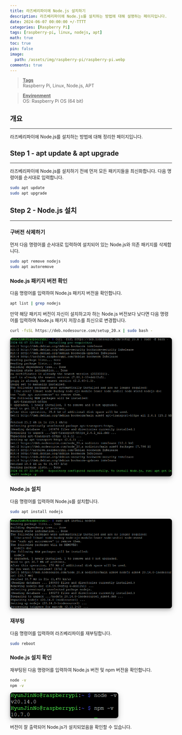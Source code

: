 ```yaml
---
title: 라즈베리파이에 Node.js 설치하기
description: 라즈베리파이에 Node.js를 설치하는 방법에 대해 설명하는 페이지입니다.
date: 2024-06-07 00:00:00 +/-TTTT
categories: [Raspberry Pi]
tags: [raspberry-pi, linux, nodejs, apt]
math: true
toc: true
pin: false
image:
  path: /assets/img/raspberry-pi/raspberry-pi.webp
comments: true
---
```


<blockquote class="prompt-info"><p><strong><u>Tags</u></strong> <br />
Raspberry Pi, Linux, Node.js, APT</p></blockquote>

<blockquote class="prompt-info"><p><strong><u>Environment</u></strong> <br />
OS: Raspberry Pi OS (64 bit) </p></blockquote>

## 개요

<hr />

라즈베리파이에 Node.js를 설치하는 방법에 대해 정리한 페이지입니다.

## Step 1 - apt update & apt upgrade

<hr />

라즈베리파이에 Node.js를 설치하기 전에 먼저 모든 패키지들을 최신화합니다. 다음 명령어를 순서대로 입력합니다.

```bash
sudo apt update
sudo apt upgrade
```

## Step 2 - Node.js 설치

<hr />

### 구버전 삭제하기

먼저 다음 명령어를 순서대로 입력하여 설치되어 있는 Node.js와 의존 패키지를 삭제합니다.

```bash
sudo apt remove nodejs
sudo apt autoremove
```

### Node.js 패키지 버전 확인

다음 명령어를 입력하여 Node.js 패키지 버전을 확인합니다.

```bash
apt list | grep nodejs
```

만약 해당 패키지 버전이 자신이 설치하고자 하는 Node.js 버전보다 낮다면 다음 명령어를 입력하여 Node.js 패키지 저장소를 최신으로 변경합니다.

```bash
curl -fsSL https://deb.nodesource.com/setup_20.x | sudo bash -
```

<img src="/assets/img/raspberry-pi/nodejs/nodejs1.png" alt="nodejs1.png" style="box-shadow: 0 4px 8px 0 rgba(0, 0, 0, 0.2), 0 6px 20px 0 rgba(0, 0, 0, 0.19); border-radius: 0.5rem"/>

### Node.js 설치

다음 명령어를 입력하여 Node.js를 설치합니다.

```bash
sudo apt install nodejs
```

<img src="/assets/img/raspberry-pi/nodejs/nodejs2.png" alt="nodejs2.png" style="box-shadow: 0 4px 8px 0 rgba(0, 0, 0, 0.2), 0 6px 20px 0 rgba(0, 0, 0, 0.19); border-radius: 0.5rem"/>

### 재부팅

다음 명령어를 입력하여 라즈베리파이를 재부팅합니다.

```bash
sudo reboot
```

### Node.js 설치 확인

재부팅된 다음 명령어를 입력하여 Node.js 버전 및 npm 버전을 확인합니다.

```bash
node -v
npm -v
```

<img src="/assets/img/raspberry-pi/nodejs/nodejs3.png" alt="nodejs3.png" style="box-shadow: 0 4px 8px 0 rgba(0, 0, 0, 0.2), 0 6px 20px 0 rgba(0, 0, 0, 0.19); border-radius: 0.5rem"/>

버전이 잘 출력되어 Node.js가 설치되었음을 확인할 수 있습니다.
